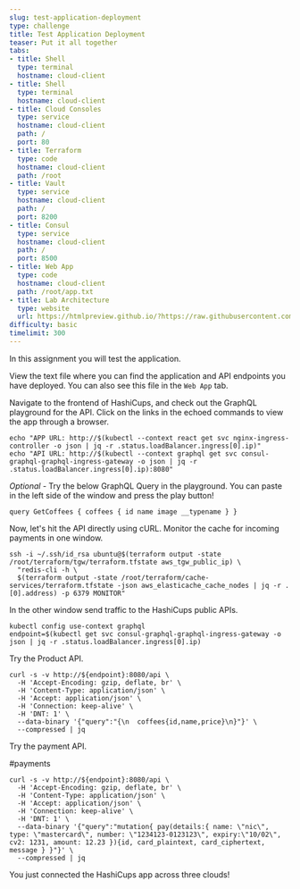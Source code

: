 ```yaml
---
slug: test-application-deployment
type: challenge
title: Test Application Deployment
teaser: Put it all together
tabs:
- title: Shell
  type: terminal
  hostname: cloud-client
- title: Shell
  type: terminal
  hostname: cloud-client
- title: Cloud Consoles
  type: service
  hostname: cloud-client
  path: /
  port: 80
- title: Terraform
  type: code
  hostname: cloud-client
  path: /root
- title: Vault
  type: service
  hostname: cloud-client
  path: /
  port: 8200
- title: Consul
  type: service
  hostname: cloud-client
  path: /
  port: 8500
- title: Web App
  type: code
  hostname: cloud-client
  path: /root/app.txt
- title: Lab Architecture
  type: website
  url: https://htmlpreview.github.io/?https://raw.githubusercontent.com/hashicorp/field-workshops-consul/blob/master/instruqt-tracks/multi-cloud-service-networking-with-consul/assets/diagrams/diagrams.html
difficulty: basic
timelimit: 300
---
```

In this assignment you will test the application. <br>

View the text file where you can find the application and API endpoints you have deployed. You can also see this file in the `Web App` tab. <br>

Navigate to the frontend of HashiCups, and check out the GraphQL playground for the API. Click on the links in the echoed commands to view the app through a browser. <br>

```
echo "APP URL: http://$(kubectl --context react get svc nginx-ingress-controller -o json | jq -r .status.loadBalancer.ingress[0].ip)"
echo "API URL: http://$(kubectl --context graphql get svc consul-graphql-graphql-ingress-gateway -o json | jq -r .status.loadBalancer.ingress[0].ip):8080"
```

*Optional* - Try the below GraphQL Query in the playground. You can paste in the left side of the window and press the play button!

```
query GetCoffees { coffees { id name image __typename } }
```

Now, let's hit the API directly using cURL.  Monitor the cache for incoming payments in one window. <br>

```
ssh -i ~/.ssh/id_rsa ubuntu@$(terraform output -state /root/terraform/tgw/terraform.tfstate aws_tgw_public_ip) \
  "redis-cli -h \
  $(terraform output -state /root/terraform/cache-services/terraform.tfstate -json aws_elasticache_cache_nodes | jq -r .[0].address) -p 6379 MONITOR"
```

In the other window send traffic to the HashiCups public APIs. <br>

```
kubectl config use-context graphql
endpoint=$(kubectl get svc consul-graphql-graphql-ingress-gateway -o json | jq -r .status.loadBalancer.ingress[0].ip)
```

Try the Product API. <br>

```
curl -s -v http://${endpoint}:8080/api \
  -H 'Accept-Encoding: gzip, deflate, br' \
  -H 'Content-Type: application/json' \
  -H 'Accept: application/json' \
  -H 'Connection: keep-alive' \
  -H 'DNT: 1' \
  --data-binary '{"query":"{\n  coffees{id,name,price}\n}"}' \
  --compressed | jq
```

Try the payment API. <br>

#payments

```
curl -s -v http://${endpoint}:8080/api \
  -H 'Accept-Encoding: gzip, deflate, br' \
  -H 'Content-Type: application/json' \
  -H 'Accept: application/json' \
  -H 'Connection: keep-alive' \
  -H 'DNT: 1' \
  --data-binary '{"query":"mutation{ pay(details:{ name: \"nic\", type: \"mastercard\", number: \"1234123-0123123\", expiry:\"10/02\", cv2: 1231, amount: 12.23 }){id, card_plaintext, card_ciphertext, message } }"}' \
  --compressed | jq
```

You just connected the HashiCups app across three clouds!
